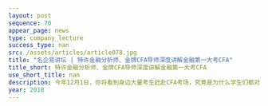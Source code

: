 ```yaml
---
layout: post
sequence: 70
appear_page: news
type: company_lecture
success_type: nan
src: /assets/articles/article078.jpg
title: "名企易讲坛 | 特许金融分析师、金牌CFA导师深度讲解金融第一大考CFA"
title_short: 特许金融分析师、金牌CFA导师深度讲解金融第一大考CFA
use_short_title: nan
description: 今年12月1日，你将看到身边大量考生赶赴CFA考场，究竟是为什么学生们都对CFA考试趋之若鹜？CFA证书不仅仅是金融知识系统专精的代言词，更是一张“纵横金融界的全能证书”，通过这个专业化、全球化的考试，意味着您将拥有丰厚的薪水与前景光明的职业道路。那么传说中“难过”的CFA究竟该从何入手呢？
year: 2018
---
```


